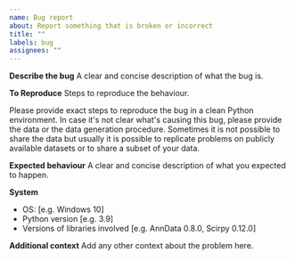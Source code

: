 ```yaml
---
name: Bug report
about: Report something that is broken or incorrect
title: ""
labels: bug
assignees: ""
---
```


**Describe the bug**
A clear and concise description of what the bug is.

**To Reproduce**
Steps to reproduce the behaviour.

Please provide exact steps to reproduce the bug in a clean Python environment. In case it's not clear what's causing this bug, please provide the data or the data generation procedure.
Sometimes it is not possible to share the data but usually it is possible to replicate problems on publicly available datasets or to share a subset of your data.

**Expected behaviour**
A clear and concise description of what you expected to happen.

**System**

- OS: [e.g. Windows 10]
- Python version [e.g. 3.9]
- Versions of libraries involved [e.g. AnnData 0.8.0, Scirpy 0.12.0]

**Additional context**
Add any other context about the problem here.
